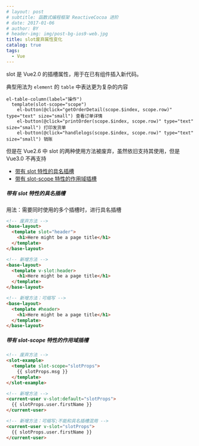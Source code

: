 ```yaml
---
# layout: post
# subtitle: 函数式编程框架 ReactiveCocoa 进阶
# date: 2017-01-06
# author: BY
# header-img: img/post-bg-ios9-web.jpg
title: slot废弃属性变化
catalog: true
tags:
  - Vue
---
```


slot 是 Vue2.0 的插槽属性，用于在已有组件插入新代码。

典型用法为 `element` 的 `table` 中表达更为复杂的内容

```pug
el-table-column(label="操作")
  template(slot-scope="scope")
    el-button(@click="getOrderDetail(scope.$index, scope.row)" type="text" size="small") 查看订单详情
    el-button(@click="printOrder(scope.$index, scope.row)" type="text" size="small") 打印发货单
    el-button(@click="handlelogs(scope.$index, scope.row)" type="text" size="small") 销账
```

但是在 Vue2.6 中 slot 的两种使用方法被废弃，虽然依旧支持其使用，但是 Vue3.0 不再支持

- [带有 slot 特性的具名插槽](https://cn.vuejs.org/v2/guide/components-slots.html#%E5%B8%A6%E6%9C%89-slot-%E7%89%B9%E6%80%A7%E7%9A%84%E5%85%B7%E5%90%8D%E6%8F%92%E6%A7%BD)
- [带有 slot-scope 特性的作用域插槽](https://cn.vuejs.org/v2/guide/components-slots.html#%E5%B8%A6%E6%9C%89-slot-scope-%E7%89%B9%E6%80%A7%E7%9A%84%E4%BD%9C%E7%94%A8%E5%9F%9F%E6%8F%92%E6%A7%BD)

##### 带有 slot 特性的具名插槽

用法：需要同时使用的多个插槽时，进行具名插槽

```html
<!-- 废弃方法 -->
<base-layout>
  <template slot="header">
    <h1>Here might be a page title</h1>
  </template>
</base-layout>

<!-- 新增方法 -->
<base-layout>
  <template v-slot:header>
    <h1>Here might be a page title</h1>
  </template>
</base-layout>

<!-- 新增方法：可缩写 -->
<base-layout>
  <template #header>
    <h1>Here might be a page title</h1>
  </template>
</base-layout>
```

##### 带有 slot-scope 特性的作用域插槽

```html
<!-- 废弃方法 -->
<slot-example>
  <template slot-scope="slotProps">
    {{ slotProps.msg }}
  </template>
</slot-example>

<!-- 新增方法 -->
<current-user v-slot:default="slotProps">
  {{ slotProps.user.firstName }}
</current-user>

<!-- 新增方法：可缩写;不能和具名插槽混用 -->
<current-user v-slot="slotProps">
  {{ slotProps.user.firstName }}
</current-user>
```
